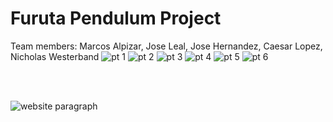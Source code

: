 # Furuta Pendulum Project  
Team members: Marcos Alpizar, Jose Leal, Jose Hernandez, Caesar Lopez, Nicholas Westerband
![pt 1](https://user-images.githubusercontent.com/94568471/146307128-a792294f-a813-4280-a696-76d5d431ae65.JPG)
![pt 2](https://user-images.githubusercontent.com/94568471/146307138-6c0e4898-bb8b-469d-a9c7-2d74e8268a3d.JPG)
![pt 3](https://user-images.githubusercontent.com/94568471/146307145-33b944e2-aca0-4a5e-8b2b-67cdf32f1ee3.JPG)
![pt 4](https://user-images.githubusercontent.com/94568471/146307150-a4124591-110e-402a-b8fd-18215dfaed6a.JPG)
![pt 5](https://user-images.githubusercontent.com/94568471/146307164-d5207766-3b77-426a-b509-7698d7db1da0.JPG)
![pt 6](https://user-images.githubusercontent.com/94568471/146307180-c2ab3dbe-c80c-48ea-811c-222df33d820f.JPG)

  
<br/><br/>  


![website paragraph](https://user-images.githubusercontent.com/94568471/146277660-309dc241-99e8-4669-8865-47ea0842f9f2.JPG)
